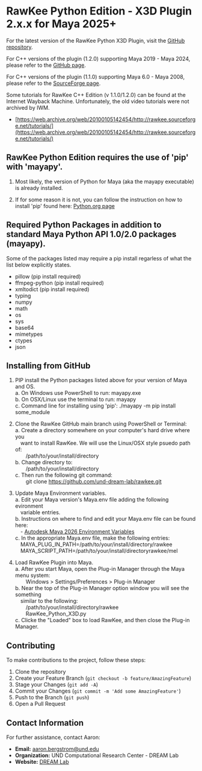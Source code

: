 # RawKee Python Edition - X3D Plugin 2.x.x for Maya 2025+

For the latest version of the RawKee Python X3D Plugin, visit the [GitHub repository](https://github.com/und-dream-lab/rawkee).

For C++ versions of the plugin (1.2.0) supporting Maya 2019 - Maya 2024, please refer to the [GitHub page](https://github.com/und-dream-lab/rawkee/tree/v1.2.0).

For C++ versions of the plugin (1.1.0) supporting Maya 6.0 - Maya 2008, please refer to the [SourceForge page](https://sourceforge.net/projects/rawkee/).

Some tutorials for RawKee C++ Edition (v 1.1.0/1.2.0) can be found at the Internet Wayback Machine. Unfortunately, the old video tutorials were not archived by IWM.

- [https://web.archive.org/web/20100105142454/http://rawkee.sourceforge.net/tutorials/](https://web.archive.org/web/20100105142454/http://rawkee.sourceforge.net/tutorials/)


## RawKee Python Edition requires the use of 'pip' with 'mayapy'.
1. Most likely, the version of Python for Maya (aka the mayapy executable) is already installed.

2. If for some reason it is not, you can follow the instruction on how to install 'pip' found here:
   [Python.org page](https://pip.pypa.io/en/stable/installation/)
   

## Required Python Packages in addition to standard Maya Python API 1.0/2.0 packages (mayapy).
Some of the packages listed may require a pip install regarless of what the list below explicitly states.
- pillow        (pip install required)
- ffmpeg-python (pip install required)
- xmltodict     (pip install required)
- typing
- numpy
- math
- os
- sys
- base64
- mimetypes
- ctypes
- json 


## Installing from GitHub

1. PIP install the Python packages listed above for your version of Maya and OS.<br>
    a. On Windows use PowerShell to run:          mayapy.exe<br>
    b. On OSX/Linux use the terminal to run:      mayapy<br>
    c. Command line for installing using 'pip': ./mayapy -m pip install some_module

2. Clone the RawKee GitHub main branch using PowerShell or Terminal:<br>
    a. Create a directory somewhere on your computer's hard drive where you<br>
    &emsp;want to install RawKee. We will use the Linux/OSX style psuedo path of:<br>
    &emsp;&emsp;/path/to/your/install/directory<br>
    b. Change directory to:<br>
    &emsp;&emsp;/path/to/your/install/directory<br>
    c. Then run the following git command:<br>
    &emsp;&emsp;git clone https://github.com/und-dream-lab/rawkee.git

3. Update Maya Environment variables.<br>
    a. Edit your Maya version's Maya.env file adding the following evironment<br>
    &emsp;variable entries.<br>
    b. Instructions on where to find and edit your Maya.env file can be found here:<br>
    &emsp;- [Autodesk Maya 2026 Environment Variables](https://help.autodesk.com/view/MAYAUL/2026/ENU/?guid=GUID-925EB3B5-1839-45ED-AA2E-3184E3A45AC7)<br>
    c. In the appropriate Maya.env file, make the following entries:<br>
    &emsp;MAYA_PLUG_IN_PATH=/path/to/your/install/directory/rawkee<br>
    &emsp;MAYA_SCRIPT_PATH=/path/to/your/install/directoryrawkee/mel

4. Load RawKee Plugin into Maya.<br>
    a. After you start Maya, open the Plug-in Manager through the Maya menu system:<br>
    &emsp;&emsp;Windows > Settings/Preferences > Plug-in Manager<br>
    b. Near the top of the Plug-in Manager option window you will see the something<br>
    &emsp;similar to the following:<br>
    &emsp;&emsp;/path/to/your/install/directory/rawkee<br>
    &emsp;&emsp;RawKee_Python_X3D.py<br>
    c. Clicke the "Loaded" box to load RawKee, and then close the Plug-in Manager.<br>


## Contributing

To make contributions to the project, follow these steps:
1. Clone the repository
2. Create your Feature Branch (`git checkout -b feature/AmazingFeature`)
3. Stage your Changes (`git add -A`)
4. Commit your Changes (`git commit -m 'Add some AmazingFeature'`)
5. Push to the Branch (`git push`)
6. Open a Pull Request

## Contact Information
For further assistance, contact Aaron:
- **Email:** aaron.bergstrom@und.edu
- **Organization:** UND Computational Research Center - DREAM Lab
- **Website:** [DREAM Lab](https://dream.crc.und.edu/)
